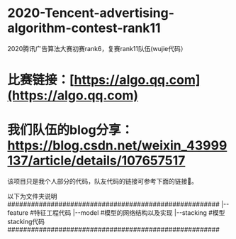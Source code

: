 # 2020-Tencent-advertising-algorithm-contest-rank11
2020腾讯广告算法大赛初赛rank6，复赛rank11队伍(wujie代码）

# 比赛链接：[https://algo.qq.com](https://algo.qq.com)
# 我们队伍的blog分享：https://blog.csdn.net/weixin_43999137/article/details/107657517

该项目只是我个人部分的代码，队友代码的链接可参考下面的链接🔗。

以下为文件夹说明
######################################################
|--feature     		#特征工程代码
|--model			    #模型的网络结构以及实现
|--stacking		  	#模型stacking代码
######################################################
